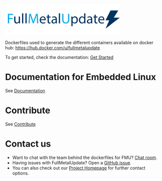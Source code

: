 <img src=fmu_logo.png width=375 height=100 />

Dockerfiles used to generate the different containers available on docker hub:
<https://hub.docker.com/u/fullmetalupdate>

To get started, check the documentation:
[Get Started](https://www.fullmetalupdate.io/docs/documentation/)

# Documentation for Embedded Linux

See [Documentation](https://www.fullmetalupdate.io/docs/documentation/)

# Contribute

See [Contribute](https://www.fullmetalupdate.io/docs/contribute/)

# Contact us

* Want to chat with the team behind the dockerfiles for FMU? [Chat room](https://gitter.im/fullmetalupdate/community).
* Having issues with FullMetalUpdate? Open a [GitHub issue](https://github.com/FullMetalUpdate/dockerfiles/issues).
* You can also check out our [Project Homepage](https://www.fullmetalupdate.io/) for further contact options.


